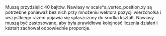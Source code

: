 Muszę przydzielić 40 bajtów.
Nawiasy w scale*a_vertex_position.xy są potrzebne ponieważ bez nich przy mnożeniu wektora pozycji wierzchołka i wszystkiego razem pojawia się spłaszczony do środka kształt. Nawiasy muszą być zastosowane, aby była prawidłowa kolejność liczenia działań i kształt zachował odpowiednie proporcje.
